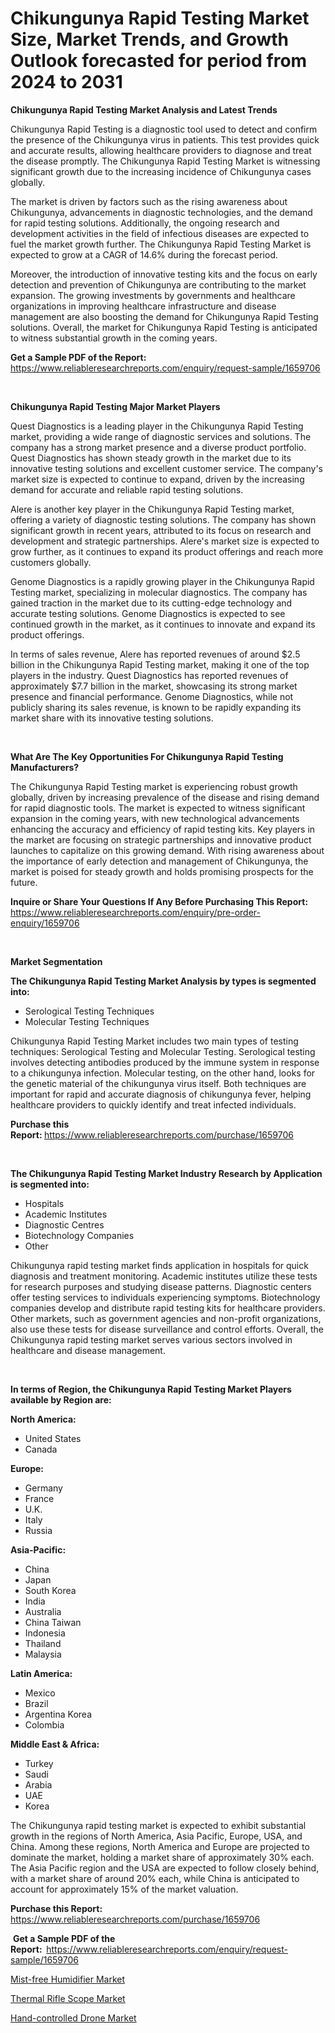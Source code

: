<p><h1>Chikungunya Rapid Testing Market Size, Market Trends, and Growth Outlook forecasted for period from 2024 to 2031</h1></p><p><strong>Chikungunya Rapid Testing Market Analysis and Latest Trends</strong></p>
<p><p>Chikungunya Rapid Testing is a diagnostic tool used to detect and confirm the presence of the Chikungunya virus in patients. This test provides quick and accurate results, allowing healthcare providers to diagnose and treat the disease promptly. The Chikungunya Rapid Testing Market is witnessing significant growth due to the increasing incidence of Chikungunya cases globally.</p><p>The market is driven by factors such as the rising awareness about Chikungunya, advancements in diagnostic technologies, and the demand for rapid testing solutions. Additionally, the ongoing research and development activities in the field of infectious diseases are expected to fuel the market growth further. The Chikungunya Rapid Testing Market is expected to grow at a CAGR of 14.6% during the forecast period.</p><p>Moreover, the introduction of innovative testing kits and the focus on early detection and prevention of Chikungunya are contributing to the market expansion. The growing investments by governments and healthcare organizations in improving healthcare infrastructure and disease management are also boosting the demand for Chikungunya Rapid Testing solutions. Overall, the market for Chikungunya Rapid Testing is anticipated to witness substantial growth in the coming years.</p></p>
<p><strong>Get a Sample PDF of the Report:&nbsp;</strong> <a href="https://www.reliableresearchreports.com/enquiry/request-sample/1659706">https://www.reliableresearchreports.com/enquiry/request-sample/1659706</a></p>
<p>&nbsp;</p>
<p><strong>Chikungunya Rapid Testing Major Market Players</strong></p>
<p><p>Quest Diagnostics is a leading player in the Chikungunya Rapid Testing market, providing a wide range of diagnostic services and solutions. The company has a strong market presence and a diverse product portfolio. Quest Diagnostics has shown steady growth in the market due to its innovative testing solutions and excellent customer service. The company's market size is expected to continue to expand, driven by the increasing demand for accurate and reliable rapid testing solutions.</p><p>Alere is another key player in the Chikungunya Rapid Testing market, offering a variety of diagnostic testing solutions. The company has shown significant growth in recent years, attributed to its focus on research and development and strategic partnerships. Alere's market size is expected to grow further, as it continues to expand its product offerings and reach more customers globally.</p><p>Genome Diagnostics is a rapidly growing player in the Chikungunya Rapid Testing market, specializing in molecular diagnostics. The company has gained traction in the market due to its cutting-edge technology and accurate testing solutions. Genome Diagnostics is expected to see continued growth in the market, as it continues to innovate and expand its product offerings.</p><p>In terms of sales revenue, Alere has reported revenues of around $2.5 billion in the Chikungunya Rapid Testing market, making it one of the top players in the industry. Quest Diagnostics has reported revenues of approximately $7.7 billion in the market, showcasing its strong market presence and financial performance. Genome Diagnostics, while not publicly sharing its sales revenue, is known to be rapidly expanding its market share with its innovative testing solutions.</p></p>
<p>&nbsp;</p>
<p><strong>What Are The Key Opportunities For Chikungunya Rapid Testing Manufacturers?</strong></p>
<p><p>The Chikungunya Rapid Testing market is experiencing robust growth globally, driven by increasing prevalence of the disease and rising demand for rapid diagnostic tools. The market is expected to witness significant expansion in the coming years, with new technological advancements enhancing the accuracy and efficiency of rapid testing kits. Key players in the market are focusing on strategic partnerships and innovative product launches to capitalize on this growing demand. With rising awareness about the importance of early detection and management of Chikungunya, the market is poised for steady growth and holds promising prospects for the future.</p></p>
<p><strong>Inquire or Share Your Questions If Any Before Purchasing This Report:</strong> <a href="https://www.reliableresearchreports.com/enquiry/pre-order-enquiry/1659706">https://www.reliableresearchreports.com/enquiry/pre-order-enquiry/1659706</a></p>
<p>&nbsp;</p>
<p><strong>Market Segmentation</strong></p>
<p><strong>The Chikungunya Rapid Testing Market Analysis by types is segmented into:</strong></p>
<p><ul><li>Serological Testing Techniques</li><li>Molecular Testing Techniques</li></ul></p>
<p><p>Chikungunya Rapid Testing Market includes two main types of testing techniques: Serological Testing and Molecular Testing. Serological testing involves detecting antibodies produced by the immune system in response to a chikungunya infection. Molecular testing, on the other hand, looks for the genetic material of the chikungunya virus itself. Both techniques are important for rapid and accurate diagnosis of chikungunya fever, helping healthcare providers to quickly identify and treat infected individuals.</p></p>
<p><strong>Purchase this Report:&nbsp;</strong><a href="https://www.reliableresearchreports.com/purchase/1659706">https://www.reliableresearchreports.com/purchase/1659706</a></p>
<p>&nbsp;</p>
<p><strong>The Chikungunya Rapid Testing Market Industry Research by Application is segmented into:</strong></p>
<p><ul><li>Hospitals</li><li>Academic Institutes</li><li>Diagnostic Centres</li><li>Biotechnology Companies</li><li>Other</li></ul></p>
<p><p>Chikungunya rapid testing market finds application in hospitals for quick diagnosis and treatment monitoring. Academic institutes utilize these tests for research purposes and studying disease patterns. Diagnostic centers offer testing services to individuals experiencing symptoms. Biotechnology companies develop and distribute rapid testing kits for healthcare providers. Other markets, such as government agencies and non-profit organizations, also use these tests for disease surveillance and control efforts. Overall, the Chikungunya rapid testing market serves various sectors involved in healthcare and disease management.</p></p>
<p>&nbsp;</p>
<p><strong>In terms of Region, the Chikungunya Rapid Testing Market Players available by Region are:</strong></p>
<p>
    <p> <strong> North America: </strong>
        <ul>
            <li>United States</li>
            <li>Canada</li>
        </ul>
        </p> 
    <p> <strong> Europe: </strong>
        <ul>
            <li>Germany</li>
            <li>France</li>
            <li>U.K.</li>
            <li>Italy</li>
            <li>Russia</li>
        </ul>
        </p> 
    <p> <strong> Asia-Pacific: </strong>
        <ul>
            <li>China</li>
            <li>Japan</li>
            <li>South Korea</li>
            <li>India</li>
            <li>Australia</li>
            <li>China Taiwan</li>
            <li>Indonesia</li>
            <li>Thailand</li>
            <li>Malaysia</li>
        </ul>
        </p> 
    <p> <strong> Latin America: </strong>
        <ul>
            <li>Mexico</li>
            <li>Brazil</li>
            <li>Argentina Korea</li>
            <li>Colombia</li>
        </ul>
        </p> 
    <p> <strong> Middle East & Africa: </strong>
        <ul>
            <li>Turkey</li>
            <li>Saudi</li>
            <li>Arabia</li>
            <li>UAE</li>
            <li>Korea</li>
        </ul>
    </p>
    </p>
<p><p>The Chikungunya rapid testing market is expected to exhibit substantial growth in the regions of North America, Asia Pacific, Europe, USA, and China. Among these regions, North America and Europe are projected to dominate the market, holding a market share of approximately 30% each. The Asia Pacific region and the USA are expected to follow closely behind, with a market share of around 20% each, while China is anticipated to account for approximately 15% of the market valuation.</p></p>
<p><strong>Purchase this Report: </strong><a href="https://www.reliableresearchreports.com/purchase/1659706">https://www.reliableresearchreports.com/purchase/1659706</a></p>
<p>&nbsp;<strong>Get a Sample PDF of the Report:&nbsp;&nbsp;</strong><a href="https://www.reliableresearchreports.com/enquiry/request-sample/1659706">https://www.reliableresearchreports.com/enquiry/request-sample/1659706</a></p>
<p><strong></strong></p>
<p><p><a href="https://github.com/Sarissaschmalingtr6fz2739/Market-Research-Report-List-1/blob/main/mist-free-humidifier-market.md">Mist-free Humidifier Market</a></p><p><a href="https://github.com/WillieWoodard/Market-Research-Report-List-3/blob/main/thermal-rifle-scope-market.md">Thermal Rifle Scope Market</a></p><p><a href="https://github.com/jodemen/Market-Research-Report-List-1/blob/main/hand-controlled-drone-market.md">Hand-controlled Drone Market</a></p></p>